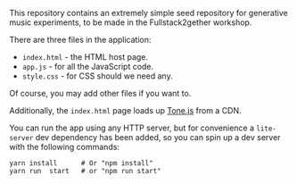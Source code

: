 This repository contains an extremely simple seed repository for generative music experiments, to be made in the Fullstack2gether workshop.

There are three files in the application:

* `index.html` - the HTML host page.
* `app.js` - for all the JavaScript code.
* `style.css` - for CSS should we need any.

Of course, you may add other files if you want to.

Additionally, the `index.html` page loads up [Tone.js](https://tonejs.github.io/) from a CDN.

You can run the app using any HTTP server, but for convenience a `lite-server` dev dependency has been added, so you can spin up a dev server with the following commands:

```
yarn install      # Or "npm install"
yarn run  start   # or "npm run start"
```

